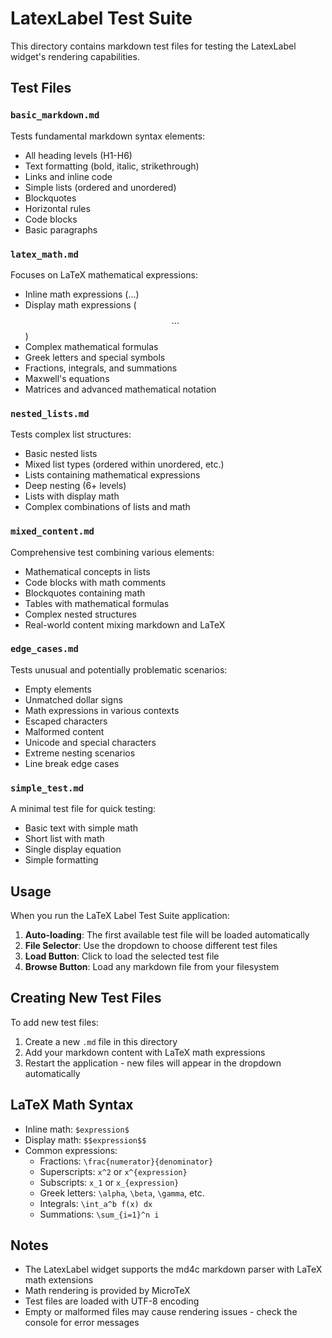 # LatexLabel Test Suite

This directory contains markdown test files for testing the LatexLabel widget's rendering capabilities.

## Test Files

### `basic_markdown.md`
Tests fundamental markdown syntax elements:
- All heading levels (H1-H6)
- Text formatting (bold, italic, strikethrough)
- Links and inline code
- Simple lists (ordered and unordered)
- Blockquotes
- Horizontal rules
- Code blocks
- Basic paragraphs

### `latex_math.md`
Focuses on LaTeX mathematical expressions:
- Inline math expressions ($...$)
- Display math expressions ($$...$$)
- Complex mathematical formulas
- Greek letters and special symbols
- Fractions, integrals, and summations
- Maxwell's equations
- Matrices and advanced mathematical notation

### `nested_lists.md`
Tests complex list structures:
- Basic nested lists
- Mixed list types (ordered within unordered, etc.)
- Lists containing mathematical expressions
- Deep nesting (6+ levels)
- Lists with display math
- Complex combinations of lists and math

### `mixed_content.md`
Comprehensive test combining various elements:
- Mathematical concepts in lists
- Code blocks with math comments
- Blockquotes containing math
- Tables with mathematical formulas
- Complex nested structures
- Real-world content mixing markdown and LaTeX

### `edge_cases.md`
Tests unusual and potentially problematic scenarios:
- Empty elements
- Unmatched dollar signs
- Math expressions in various contexts
- Escaped characters
- Malformed content
- Unicode and special characters
- Extreme nesting scenarios
- Line break edge cases

### `simple_test.md`
A minimal test file for quick testing:
- Basic text with simple math
- Short list with math
- Single display equation
- Simple formatting

## Usage

When you run the LaTeX Label Test Suite application:

1. **Auto-loading**: The first available test file will be loaded automatically
2. **File Selector**: Use the dropdown to choose different test files
3. **Load Button**: Click to load the selected test file
4. **Browse Button**: Load any markdown file from your filesystem

## Creating New Test Files

To add new test files:

1. Create a new `.md` file in this directory
2. Add your markdown content with LaTeX math expressions
3. Restart the application - new files will appear in the dropdown automatically

## LaTeX Math Syntax

- Inline math: `$expression$`
- Display math: `$$expression$$`
- Common expressions:
  - Fractions: `\frac{numerator}{denominator}`
  - Superscripts: `x^2` or `x^{expression}`
  - Subscripts: `x_1` or `x_{expression}`
  - Greek letters: `\alpha`, `\beta`, `\gamma`, etc.
  - Integrals: `\int_a^b f(x) dx`
  - Summations: `\sum_{i=1}^n i`

## Notes

- The LatexLabel widget supports the md4c markdown parser with LaTeX math extensions
- Math rendering is provided by MicroTeX
- Test files are loaded with UTF-8 encoding
- Empty or malformed files may cause rendering issues - check the console for error messages 